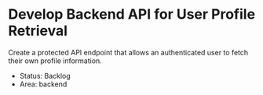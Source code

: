 # Develop Backend API for User Profile Retrieval

Create a protected API endpoint that allows an authenticated user to fetch their own profile information.

- Status: Backlog
- Area: backend